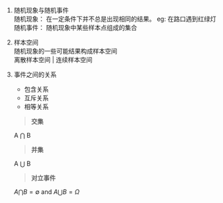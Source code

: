 1. 随机现象与随机事件  
   随机现象： 在一定条件下并不总是出现相同的结果。 eg: 在路口遇到红绿灯  
   随机事件： 随机现象中某些样本点组成的集合
2. 样本空间  
   随机现象的一些可能结果构成样本空间  
   离散样本空间 | 连续样本空间 
3. 事件之间的关系  
   - 包含关系
   - 互斥关系
   - 相等关系  
    > **交集**   

    A $\bigcap$ B  

    > **并集**  

    A $\bigcup$ B

    > **对立事件**  
    
    $A \bigcap B = \emptyset$ and $A \bigcup B = \Omega$

